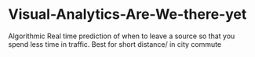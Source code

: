 # Visual-Analytics-Are-We-there-yet
Algorithmic Real time prediction of when to leave a source so that you spend less time in traffic. Best for short distance/ in city commute
